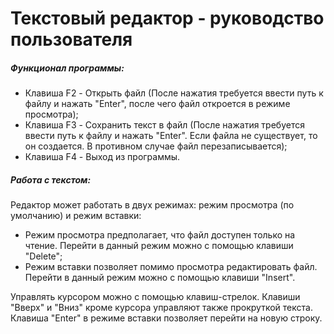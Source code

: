 # Текстовый редактор - руководство пользователя

##### Функционал программы:
- Клавиша F2 - Открыть файл (После нажатия требуется ввести путь к файлу и нажать "Enter", после чего файл откроется в режиме просмотра);
- Клавиша F3 - Сохранить текст в файл (После нажатия требуется ввести путь к файлу и нажать "Enter". Если файла не существует, то он создается. В противном случае файл перезаписывается);
- Клавиша F4 - Выход из программы.

##### Работа с текстом:
Редактор может работать в двух режимах: режим просмотра (по умолчанию) и режим вставки:
- Режим просмотра предполагает, что файл доступен только на чтение. Перейти в данный режим можно с помощью клавиши "Delete";
- Режим вставки позволяет помимо просмотра редактировать файл. Перейти в данный режим можно с помощью клавиши "Insert".

Управлять курсором можно с помощью клавиш-стрелок. Клавиши "Вверх" и "Вниз" кроме курсора управляют также прокруткой текста.
Клавиша "Enter" в режиме вставки позволяет перейти на новую строку.
